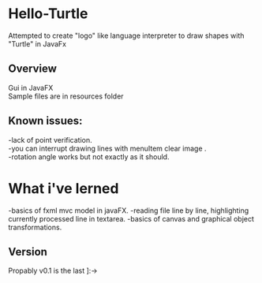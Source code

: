 # Hello-Turtle
Attempted to create "logo" like language interpreter to draw shapes with "Turtle" in JavaFx
## Overview
Gui in JavaFX <br>
Sample files are in resources folder <br>
## Known issues: <br>
-lack of point verification. <br>
-you can interrupt drawing lines with menuItem clear image . <br>
-rotation angle works but not exactly as it should. <br>

# What i've lerned
-basics of fxml mvc model in javaFX.
-reading file line by line, highlighting currently processed line in textarea.
-basics of canvas and graphical object transformations.
## Version
Propably v0.1 is the last ]:-> 
